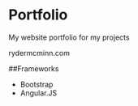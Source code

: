 Portfolio
=========

My website portfolio for my projects

rydermcminn.com

##Frameworks
- Bootstrap
- Angular.JS
